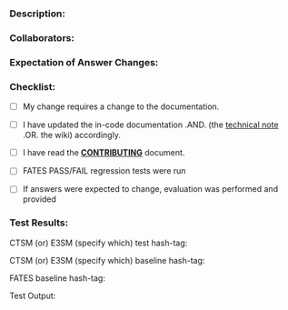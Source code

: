 <!--- Provide a general summary of your changes in the Title above -->

### Description:
<!--- Describe your changes in detail -->
<!--- please add issue number if one exists -->

### Collaborators:
<!--- List names of collaborators or people who have interacted -->
<!--- in bringing about this set of changes -->
<!--- consultation, discussions, etc. -->

### Expectation of Answer Changes:
<!--- Please describe under what conditions, if any, -->
<!--- the model is expected to generated different answers -->
<!--- from the master version of the code -->


### Checklist:
<!--- Go over all the following points, and put an `x` in all the boxes that apply. -->
<!--- If you're unsure about any of these, don't hesitate to ask. We're here to help! -->
- [ ] My change requires a change to the documentation.
- [ ] I have updated the in-code documentation .AND. (the [technical note](https://github.com/NGEET/fates-docs) .OR. the wiki) accordingly.
- [ ] I have read the [**CONTRIBUTING**](https://github.com/NGEET/fates/blob/master/CONTRIBUTING.md) document.
- [ ] FATES PASS/FAIL regression tests were run
- [ ] If answers were expected to change, evaluation was performed and provided


### Test Results:
<!--- Non-trivial changes require the PASS/FAIL regression tests. -->
<!--- If changes to code are NOT expected to change answers, tests must -->
<!--- be run against a baseline. -->

CTSM (or) E3SM (specify which) test hash-tag:

CTSM (or) E3SM (specify which) baseline hash-tag:

FATES baseline hash-tag:

Test Output:

<!--- paste in test results here -->


<!--this template is from https://www.talater.com/open-source-templates/#/page/99--> 

